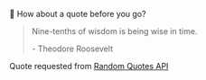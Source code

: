 📣 How about a quote before you go?

> Nine-tenths of wisdom is being wise in time.
>
> <p>- Theodore Roosevelt</p>

Quote requested from [Random Quotes API](https://github.com/lukePeavey/quotable)
